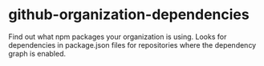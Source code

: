 # github-organization-dependencies

Find out what npm packages your organization is using. Looks for dependencies in package.json files for repositories where the dependency graph is enabled.
